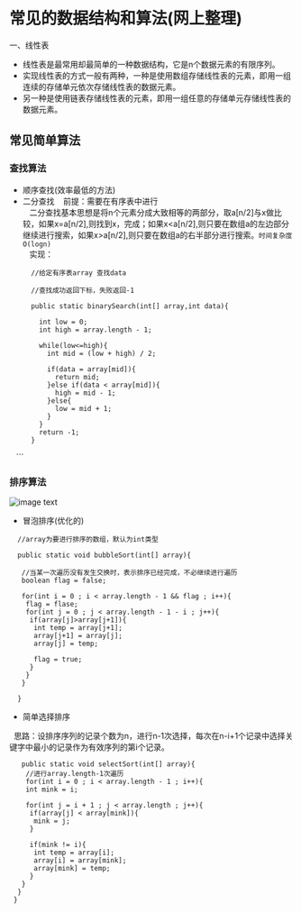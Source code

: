 # 常见的数据结构和算法(网上整理)

一、线性表  
- 线性表是最常用却最简单的一种数据结构，它是n个数据元素的有限序列。  
- 实现线性表的方式一般有两种，一种是使用数组存储线性表的元素，即用一组连续的存储单元依次存储线性表的数据元素。
- 另一种是使用链表存储线性表的元素，即用一组任意的存储单元存储线性表的数据元素。

## 常见简单算法

### 查找算法  
- 顺序查找(效率最低的方法)
- 二分查找
    前提：需要在有序表中进行  
    二分查找基本思想是将n个元素分成大致相等的两部分，取a[n/2]与x做比较，如果x=a[n/2],则找到x，完成；如果x<a[n/2],则只要在数组a的左边部分继续进行搜索，如果x>a[n/2],则只要在数组a的右半部分进行搜索。`时间复杂度O(logn)`  
    实现：  
    ```
      //给定有序表array 查找data  

      //查找成功返回下标，失败返回-1   

      public static binarySearch(int[] array,int data){
      
        int low = 0;
        int high = array.length - 1;

        while(low<=high){
          int mid = (low + high) / 2;

          if(data = array[mid]){
            return mid;
          }else if(data < array[mid]){
            high = mid - 1;
          }else{
            low = mid + 1;
          }
        }
        return -1;
      }
    
    ```
### 排序算法 
![image text](http://upload-images.jianshu.io/upload_images/2243690-da1c8b997a16c17c.png?imageMogr2/auto-orient/strip%7CimageView2/2)

- 冒泡排序(优化的)

```
  //array为要进行排序的数组，默认为int类型

  public static void bubbleSort(int[] array){
   
   //当某一次遍历没有发生交换时，表示排序已经完成，不必继续进行遍历
   boolean flag = false;
   
   for(int i = 0 ; i < array.length - 1 && flag ; i++){
    flag = flase;
    for(int j = 0 ; j < array.length - 1 - i ; j++){
     if(array[j]>array[j+1]){
      int temp = array[j+1];
      array[j+1] = array[j];
      array[j] = temp;
      
      flag = true;
     }
    }
   } 
   
  }
 ```
 
 - 简单选择排序
 
   思路：设排序序列的记录个数为n，进行n-1次选择，每次在n-i+1个记录中选择关键字中最小的记录作为有效序列的第i个记录。  
   ```
    public static void selectSort(int[] array){
     //进行array.length-1次遍历
     for(int i = 0 ; i < array.length - 1 ; i++){
       int mink = i;
      
       for(int j = i + 1 ; j < array.length ; j++){
        if(array[j] < array[mink]){
         mink = j;
        } 
       
        if(mink != i){
         int temp = array[i];
         array[i] = array[mink];
         array[mink] = temp;
        }
      }
     }
    }
    
  
   ```

    



